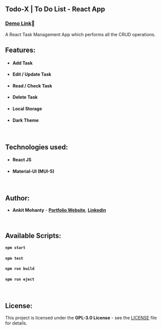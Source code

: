 ## Todo-X | To Do List - React App

### [Demo Link](https://todo-list-henna-ten.vercel.app/)🔗

A React Task Management App which performs all the CRUD operations.
<br/>

## Features:

- #### **Add Task**
- #### **Edit / Update Task**
- #### **Read / Check Task**
- #### **Delete Task**
- #### **Local Storage**
- #### **Dark Theme**

<br/>

## Technologies used:

- #### **React JS**
- #### **Material-UI (MUI-5)**

<br/>

## Author:

- **Ankit Mohanty** - **[Portfolio Website](https://portfolio-kdt0y8tz0-ankittap2001.vercel.app/)**, **[Linkedin](https://www.linkedin.com/in/ankit-mohanty-3036ba209/)**

<br/>

## Available Scripts:

#### `npm start`

#### `npm test`

#### `npm run build`

#### `npm run eject`

<br/>

## License:

This project is licensed under the  **GPL-3.0 License** - see the [LICENSE](LICENSE.md) file for details.
